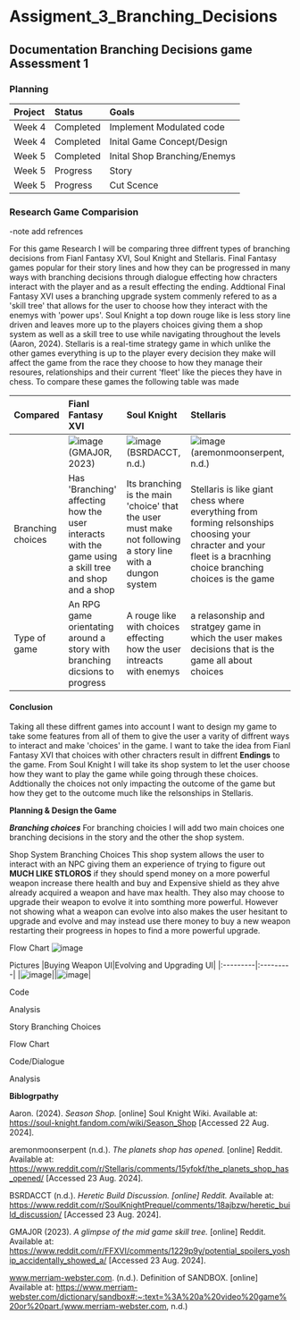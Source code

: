 # Assigment_3_Branching_Decisions
## **Documentation Branching Decisions game Assessment 1** 

### **Planning**
|Project|Status|Goals|
|:-------|:-------|:-------|
|Week 4|Completed|Implement Modulated code|
|Week 4|Completed|Inital Game Concept/Design| 
|Week 5|Completed|Inital Shop Branching/Enemys|  
|Week 5|Progress|Story|
|Week 5|Progress|Cut Scence| 

### **Research Game Comparision**  

-note add refrences

For this game Research I will be comparing three diffrent types of branching decisions from Fianl Fantasy XVI, Soul Knight and Stellaris. Final Fantasy games popular for their story lines and how they can be progressed in many ways with branching decisions through dialogue effecting how chracters interact with the player and as a result effecting the ending. Addtional Final Fantasy XVI uses a branching upgrade system commenly refered to as a 'skill tree' that allows for the user to choose how they interact with the enemys with 'power ups'. Soul Knight a top down rouge like is less story line driven and leaves more up to the players choices giving them a shop system as well as a skill tree to use while navigating throughout the levels (Aaron, 2024). Stellaris is a real-time strategy game in which unlike the other games everything is up to the player every decision they make will affect the game from the race they choose to how they manage their resoures, relationships and their current 'fleet' like the pieces they have in chess. To compare these games the following table was made

|Compared|Fianl Fantasy XVI|Soul Knight|Stellaris|
|:-----|:----|:-----|:----|
||![image](https://github.com/user-attachments/assets/0e7ff2b8-ba09-4004-8291-a69e1f660ed8)(GMAJ0R, 2023)|![image](https://github.com/user-attachments/assets/b274cc58-828d-4eab-ba2d-4cc3aa0b7b07)(BSRDACCT, n.d.)|![image](https://github.com/user-attachments/assets/1ae077a0-bf7f-44f2-ad34-6da55b76a1d3)(aremonmoonserpent, n.d.)|
|Branching choices|Has 'Branching' affecting how the user interacts with the game using a skill tree and shop and a shop|Its branching is the main 'choice' that the user must make not following a story line with a dungon system|Stellaris is like giant chess where everything from forming relsonships choosing your chracter and your fleet is a bracnhing choice branching choices is the game|
|Type of game|An RPG game orientating around a story with branching dicsions to progress|A rouge like with choices effecting how the user intreacts with enemys|a relasonship and stratgey game in which the user makes decisions that is the game all about choices|

#### **Conclusion**
Taking all these diffrent games into account I want to design my game to take some features from all of them to give the user a varity of diffrent ways to interact and make 'choices' in the game. I want to take the idea from Fianl Fantasy XVI that choices with other chracters result in diffrent **Endings** to the game. From Soul Knight I will take its shop system to let the user choose how they want to play the game while going through these choices. Addtionally the choices not only impacting the outcome of the game but how they get to the outcome much like the relsonships in Stellaris.

**Planning & Design the Game**

***Branching choices***
For branching choicies I will add two main choices one branching decisions in the story and the other the shop system. 

Shop System Branching Choices
This shop system allows the user to interact with an NPC giving them an experience of trying to figure out **MUCH LIKE STLOROS** if they should spend money on a more powerful weapon increase there health and buy and Expensive shield as they ahve already acquired a weapon and have max health. They also may choose to upgrade their weapon to evolve it into somthing more powerful. However not showing what a weapon can evolve into also makes the user hesitant to upgrade and evolve and may instead use there money to buy a new weapon restarting their progreess in hopes to find a more powerful upgrade. 

Flow Chart
![image](https://github.com/user-attachments/assets/c03d224b-a228-4f0c-a570-f5528e770ac2)

Pictures
|Buying Weapon UI|Evolving and Upgrading UI|
|:---------|:---------|
|![image](https://github.com/user-attachments/assets/c0ef7202-862a-4738-8944-a604aef2f225)||![image](https://github.com/user-attachments/assets/bcf47cbf-2910-4e56-8c35-b9f5d7622181)|

Code

Analysis 

Story Branching Choices

Flow Chart

Code/Dialogue 

Analysis 


**Biblogrpathy**

Aaron. (2024). *Season Shop.* [online] Soul Knight Wiki. Available at: https://soul-knight.fandom.com/wiki/Season_Shop [Accessed 22 Aug. 2024].

aremonmoonserpent (n.d.). *The planets shop has opened.* [online] Reddit. Available at: https://www.reddit.com/r/Stellaris/comments/15yfokf/the_planets_shop_has_opened/ [Accessed 23 Aug. 2024].

BSRDACCT (n.d.). *Heretic Build Discussion. [online] Reddit.* Available at: https://www.reddit.com/r/SoulKnightPrequel/comments/18ajbzw/heretic_build_discussion/ [Accessed 23 Aug. 2024].

GMAJ0R (2023). *A glimpse of the mid game skill tree.* [online] Reddit. Available at: https://www.reddit.com/r/FFXVI/comments/1229p9y/potential_spoilers_yoship_accidentally_showed_a/ [Accessed 23 Aug. 2024].

www.merriam-webster.com. (n.d.). Definition of SANDBOX. [online] Available at: https://www.merriam-webster.com/dictionary/sandbox#:~:text=%3A%20a%20video%20game%20or%20part.(www.merriam-webster.com, n.d.)

‌
